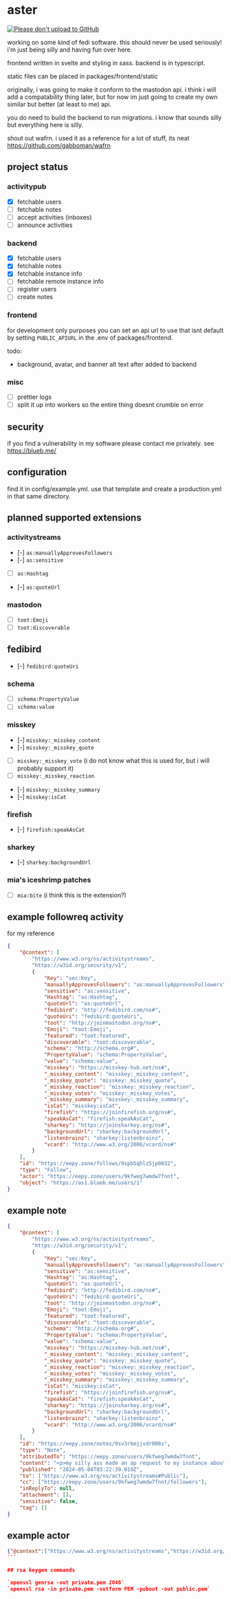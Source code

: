 # aster

[![Please don't upload to GitHub](https://nogithub.codeberg.page/badge.svg)](https://nogithub.codeberg.page)

working on some kind of fedi software.
this should never be used seriously! i'm just being silly and having fun over here.

frontend written in svelte and styling in sass. backend is in typescript.

static files can be placed in packages/frontend/static

originally, i was going to make it conform to the mastodon api. i think i will add a compatability thing later, but for now im just going to create my own similar but better (at least to me) api.

you do need to build the backend to run migrations. i know that sounds silly but everything here is silly.

shout out wafrn. i used it as a reference for a lot of stuff, its neat
https://github.com/gabboman/wafrn

## project status

### activitypub

-   [x] fetchable users
-   [ ] fetchable notes
-   [ ] accept activities (inboxes)
-   [ ] announce activities

### backend

-   [x] fetchable users
-   [x] fetchable notes
-   [x] fetchable instance info
-   [ ] fetchable remote instance info
-   [ ] register users
-   [ ] create notes

### frontend

for development only purposes you can set an api url to use that isnt default by setting `PUBLIC_APIURL` in the .env of packages/frontend.

todo:

-   background, avatar, and banner alt text after added to backend

### misc

-   [ ] prettier logs
-   [ ] split it up into workers so the entire thing doesnt crumble on error

## security

if you find a vulnerability in my software please contact me privately. see https://blueb.me/

## configuration

find it in config/example.yml.
use that template and create a production.yml in that same directory.

## planned supported extensions

### activitystreams

-   [-] `as:manuallyApprovesFollowers`
-   [-] `as:sensitive`
-   [ ] `as:Hashtag`
-   [-] `as:quoteUrl`

### mastodon

-   [ ] `toot:Emoji`
-   [ ] `toot:discoverable`

## fedibird

-   [-] `fedibird:quoteUri`

### schema

-   [ ] `schema:PropertyValue`
-   [ ] `schema:value`

### misskey

-   [-] `misskey:_misskey_content`
-   [-] `misskey:_misskey_quote`
-   [ ] `misskey:_misskey_vote` (i do not know what this is used for, but i will probably support it)
-   [ ] `misskey:_misskey_reaction`
-   [-] `misskey:_misskey_summary`
-   [-] `misskey:isCat`

### firefish

-   [-] `firefish:speakAsCat`

### sharkey

-   [-] `sharkey:backgroundUrl`

### mia's iceshrimp patches

-   [ ] `mia:bite` (i think this is the extension?)

## example followreq activity

for my reference

```json
{
	"@context": [
		"https://www.w3.org/ns/activitystreams",
		"https://w3id.org/security/v1",
		{
			"Key": "sec:Key",
			"manuallyApprovesFollowers": "as:manuallyApprovesFollowers",
			"sensitive": "as:sensitive",
			"Hashtag": "as:Hashtag",
			"quoteUrl": "as:quoteUrl",
			"fedibird": "http://fedibird.com/ns#",
			"quoteUri": "fedibird:quoteUri",
			"toot": "http://joinmastodon.org/ns#",
			"Emoji": "toot:Emoji",
			"featured": "toot:featured",
			"discoverable": "toot:discoverable",
			"schema": "http://schema.org#",
			"PropertyValue": "schema:PropertyValue",
			"value": "schema:value",
			"misskey": "https://misskey-hub.net/ns#",
			"_misskey_content": "misskey:_misskey_content",
			"_misskey_quote": "misskey:_misskey_quote",
			"_misskey_reaction": "misskey:_misskey_reaction",
			"_misskey_votes": "misskey:_misskey_votes",
			"_misskey_summary": "misskey:_misskey_summary",
			"isCat": "misskey:isCat",
			"firefish": "https://joinfirefish.org/ns#",
			"speakAsCat": "firefish:speakAsCat",
			"sharkey": "https://joinsharkey.org/ns#",
			"backgroundUrl": "sharkey:backgroundUrl",
			"listenbrainz": "sharkey:listenbrainz",
			"vcard": "http://www.w3.org/2006/vcard/ns#"
		}
	],
	"id": "https://eepy.zone/follows/9spb5qhlz5jp0032",
	"type": "Follow",
	"actor": "https://eepy.zone/users/9kfweg7wmdw7fnnt",
	"object": "https://as1.blueb.me/users/1"
}
```

## example note

```json
{
	"@context": [
		"https://www.w3.org/ns/activitystreams",
		"https://w3id.org/security/v1",
		{
			"Key": "sec:Key",
			"manuallyApprovesFollowers": "as:manuallyApprovesFollowers",
			"sensitive": "as:sensitive",
			"Hashtag": "as:Hashtag",
			"quoteUrl": "as:quoteUrl",
			"fedibird": "http://fedibird.com/ns#",
			"quoteUri": "fedibird:quoteUri",
			"toot": "http://joinmastodon.org/ns#",
			"Emoji": "toot:Emoji",
			"featured": "toot:featured",
			"discoverable": "toot:discoverable",
			"schema": "http://schema.org#",
			"PropertyValue": "schema:PropertyValue",
			"value": "schema:value",
			"misskey": "https://misskey-hub.net/ns#",
			"_misskey_content": "misskey:_misskey_content",
			"_misskey_quote": "misskey:_misskey_quote",
			"_misskey_reaction": "misskey:_misskey_reaction",
			"_misskey_votes": "misskey:_misskey_votes",
			"_misskey_summary": "misskey:_misskey_summary",
			"isCat": "misskey:isCat",
			"firefish": "https://joinfirefish.org/ns#",
			"speakAsCat": "firefish:speakAsCat",
			"sharkey": "https://joinsharkey.org/ns#",
			"backgroundUrl": "sharkey:backgroundUrl",
			"listenbrainz": "sharkey:listenbrainz",
			"vcard": "http://www.w3.org/2006/vcard/ns#"
		}
	],
	"id": "https://eepy.zone/notes/9sv3rkmjjvdr000z",
	"type": "Note",
	"attributedTo": "https://eepy.zone/users/9kfweg7wmdw7fnnt",
	"content": "<p>my silly ass made an ap request to my instance about a remote post</p>",
	"published": "2024-05-04T03:22:39.019Z",
	"to": ["https://www.w3.org/ns/activitystreams#Public"],
	"cc": ["https://eepy.zone/users/9kfweg7wmdw7fnnt/followers"],
	"inReplyTo": null,
	"attachment": [],
	"sensitive": false,
	"tag": []
}
```

## example actor

````json
{"@context":["https://www.w3.org/ns/activitystreams","https://w3id.org/security/v1",{"Key":"sec:Key","manuallyApprovesFollowers":"as:manuallyApprovesFollowers","sensitive":"as:sensitive","Hashtag":"as:Hashtag","quoteUrl":"as:quoteUrl","fedibird":"http://fedibird.com/ns#","quoteUri":"fedibird:quoteUri","toot":"http://joinmastodon.org/ns#","Emoji":"toot:Emoji","featured":"toot:featured","discoverable":"toot:discoverable","schema":"http://schema.org#","PropertyValue":"schema:PropertyValue","value":"schema:value","misskey":"https://misskey-hub.net/ns#","_misskey_content":"misskey:_misskey_content","_misskey_quote":"misskey:_misskey_quote","_misskey_reaction":"misskey:_misskey_reaction","_misskey_votes":"misskey:_misskey_votes","_misskey_summary":"misskey:_misskey_summary","isCat":"misskey:isCat","firefish":"https://joinfirefish.org/ns#","speakAsCat":"firefish:speakAsCat","sharkey":"https://joinsharkey.org/ns#","backgroundUrl":"sharkey:backgroundUrl","listenbrainz":"sharkey:listenbrainz","vcard":"http://www.w3.org/2006/vcard/ns#"}],"type":"Person","id":"https://eepy.zone/users/9kfweg7wmdw7fnnt","inbox":"https://eepy.zone/users/9kfweg7wmdw7fnnt/inbox","outbox":"https://eepy.zone/users/9kfweg7wmdw7fnnt/outbox","followers":"https://eepy.zone/users/9kfweg7wmdw7fnnt/followers","following":"https://eepy.zone/users/9kfweg7wmdw7fnnt/following","featured":"https://eepy.zone/users/9kfweg7wmdw7fnnt/collections/featured","sharedInbox":"https://eepy.zone/inbox","endpoints":{"sharedInbox":"https://eepy.zone/inbox"},"url":"https://eepy.zone/@blueb","preferredUsername":"blueb","name":"malicious harper","summary":"<p><div><i><b>hi im harper</b></i> <i>​:waving:​</i><span><br></span><i><small><b>kattgutte er ikke ekte</b></small></i></div><span><br>minor!!!! <br><br>bad programmer, subpar sysadmin, silly creature, eepy.zone admin<br><br>current setup: gnome on arch, although i typically use kde :3<br><br>working on my own </span><i>terrible</i><span> fedi software. i will be posting about that a lot while working on it. sorryyyy!<br><br>feel free to follow request. your vibe will be checked<br><br>alt </span><a href=\"https://eepy.zone/@harper@akko.eepy.zone\" class=\"u-url mention\">@harper@akko.eepy.zone</a><span><br>alt.. 2! </span><a href=\"https://eepy.zone/@blueb@labyrinth.zone\" class=\"u-url mention\">@blueb@labyrinth.zone</a><span><br>aster account: </span><a href=\"https://eepy.zone/@blueb@as2.blueb.me\" class=\"u-url mention\">@blueb@as2.blueb.me</a><span><br>private </span><a href=\"https://eepy.zone/@blueb@grimgreenfo.rest\" class=\"u-url mention\">@blueb@grimgreenfo.rest</a><span><br><br></span><div><i>⚠️ warning: sometimes i like to get a little silly. ⚠️</i></div><div><i>if you can see this, you should look at my profile on my instance. it'll look cooler</i></div></p>","_misskey_summary":"<center>$[x2 **hi im harper**] $[spin :waving:]\n$[position.y=-0.4 <small>**kattgutte er ikke ekte**</small>]</center>\n\nminor!!!! \n\nbad programmer, subpar sysadmin, silly creature, eepy.zone admin\n\ncurrent setup: gnome on arch, although i typically use kde :3\n\nworking on my own $[small terrible] fedi software. i will be posting about that a lot while working on it. sorryyyy!\n\nfeel free to follow request. your vibe will be checked\n\nalt @harper@akko.eepy.zone\nalt.. 2! @blueb@labyrinth.zone\naster account: @blueb@as2.blueb.me\nprivate @blueb@grimgreenfo.rest\n\n\n<center>$[fg.color=e63939 ⚠️ warning: sometimes i like to get a little silly. ⚠️]</center>\n<center>\n$[scale.y=0,x=0 if you can see this, you should look at my profile on my instance. it'll look cooler]</center>","icon":{"type":"Image","url":"https://media.eepy.zone/mkmedia/webpublic-87770270-05b0-488d-8a8b-e0438956d323.png","sensitive":false,"name":null},"image":{"type":"Image","url":"https://media.eepy.zone/mkmedia/6802825f-74f3-4506-90f4-53575730d640.webp","sensitive":false,"name":null},"backgroundUrl":null,"tag":[{"id":"https://eepy.zone/emojis/waving","type":"Emoji","name":":waving:","updated":"2024-02-20T06:36:59.680Z","icon":{"type":"Image","mediaType":"image/gif","url":"https://media.eepy.zone/mkmedia/9b360c62-bf57-41ba-9eeb-03ce9569cb75"}}],"manuallyApprovesFollowers":true,"discoverable":true,"publicKey":{"id":"https://eepy.zone/users/9kfweg7wmdw7fnnt#main-key","type":"Key","owner":"https://eepy.zone/users/9kfweg7wmdw7fnnt","publicKeyPem":"-----BEGIN PUBLIC KEY-----\nMIICIjANBgkqhkiG9w0BAQEFAAOCAg8AMIICCgKCAgEArGcrQRt3bwzCW4FrF7tP\nxLYZtRuK6WtF4A9GZOk2hpb3QQiX24fR80hPFCDBfC7TVHi2swvdixHsuLMweSWT\n8J09NXZNZFTIGZ2BSorlrshrKRocSipqif2oMIL8dQpPldPZj6ks1xeUbAto37HV\nHk8l23zKkQ84764x89eWvG9thTCDtPZLsjC1FLdh+tndb/9XTycVTX1/EfHEHnLm\n60sDTBDfl63V+NNPMiMeXnLTKF1pAjtbXkAddJXdIjbRrSv4VzTisBWjQXK0uPgb\nR2UKMYC4smGaWjWSGS+nnEH49tin93FUDQzeLpUrfwKmhbyhZjtH5h7/8KFKzkt/\nbBIzCO5Co7JhK70ke6BJjs/xn8KwoyaTVh5+tN6RkZasOmiDIH5jb0vMu85PeurU\nG/v2BKF0ds0uwbmZbp+AOCZNe637CueyH5J12QIcLutDkLF1LLDRA+8utdWNOL9R\nIuT3RCFdnWoFPhhvRGqyu1kWauEVF4F+uozANthG0uiqUqlB48NISdsZAQozezZ+\nzrjuK39Zh/JPfXAoJF2wUu7NNrOtKAukWcXx7iK2q2x9iNsx22Jo/WB+G/R59fxJ\nFH5FA6pYj7WZSxeUwuDLRNI0w1lSkQnm/d3P14CY+4dsox4jCy+WZdVwybgwx1cB\npFb2MUzZjXdsVFUwtsmhZesCAwEAAQ==\n-----END PUBLIC KEY-----\n"},"isCat":true,"noindex":false,"speakAsCat":true,"attachment":[{"type":"PropertyValue","name":"website","value":"<a href=\"https://blueb.me/\" rel=\"me nofollow noopener\" target=\"_blank\">https://blueb.me/</a>"},{"type":"PropertyValue","name":"email","value":"ihateblueb@proton.me"},{"type":"PropertyValue","name":"discord","value":"ihateblueb"},{"type":"PropertyValue","name":"retrospring","value":"<a href=\"https://retrospring.net/@blueb\" rel=\"me nofollow noopener\" target=\"_blank\">https://retrospring.net/@blueb</a>"},{"type":"PropertyValue","name":"age","value":"16"},{"type":"PropertyValue","name":"languages","value":"en (native), no (very poorly)"},{"type":"PropertyValue","name":"pronouns","value":"it or she :3 (https://prns.cc/bazmp)"},{"type":"PropertyValue","name":"keyoxide","value":"[aspe:keyoxide.org:WINULIVTB46JSFWOERVVX3DUWM](https://keyoxide.org/aspe%3Akeyoxide.org%3AWINULIVTB46JSFWOERVVX3DUWM)"}],"alsoKnownAs":["https://wetdry.world/users/ihateblueb"],"vcard:bday":"1642-03-27","vcard:Address":"a cozy bed"}
```

## rsa keygen commands

`openssl genrsa -out private.pem 2048`
`openssl rsa -in private.pem -outform PEM -pubout -out public.pem`
````

